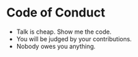 # Code of Conduct

* Talk is cheap. Show me the code.
* You will be judged by your contributions.
* Nobody owes you anything.

